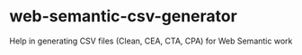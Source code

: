 # web-semantic-csv-generator
Help in generating CSV files (Clean, CEA, CTA, CPA) for Web Semantic work
